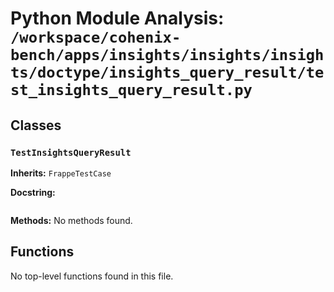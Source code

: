 # Python Module Analysis: `/workspace/cohenix-bench/apps/insights/insights/insights/doctype/insights_query_result/test_insights_query_result.py`

## Classes

### `TestInsightsQueryResult`
**Inherits:** `FrappeTestCase`


**Docstring:**
```

```

**Methods:**
No methods found.




## Functions

No top-level functions found in this file.
